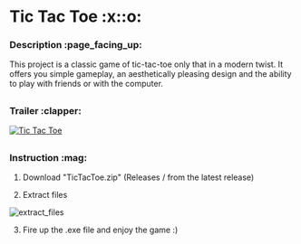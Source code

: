 <h1>Tic Tac Toe :x::o:</h1>

<h3>Description :page_facing_up:</h3>

This project is a classic game of tic-tac-toe only that in a modern twist.
It offers you simple gameplay, an aesthetically pleasing design and the ability to play with friends or with the computer.

<h2></h2>
<h3>Trailer :clapper:</h3>



[![Tic Tac Toe](https://github.com/Emka5885/Tic-Tac-Toe/assets/90275335/1bc22d80-4535-481d-923a-d06e0fa17eb1)](https://youtu.be/JvHbKYaogcg_channel=Emka5885)



<h2></h2>
<h3>Instruction :mag:</h3>

1) Download "TicTacToe.zip" (Releases / from the latest release)

2) Extract files

![extract_files](https://github.com/Emka5885/Tic-Tac-Toe/assets/90275335/4745da74-021d-499a-9001-4a3da2887fd3)


3) Fire up the .exe file and enjoy the game :)
